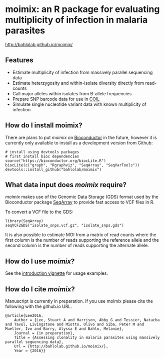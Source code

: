 # moimix: an R package for evaluating multiplicity of infection in malaria parasites
http://bahlolab.github.io/moimix/

## Features

* Estimate multiplicity of infection from massively parallel sequencing data
* Estimate heterzygosity and within-isolate diversity directly from read-counts
* Call major alleles within isolates from B-allele frequencies
* Prepare SNP barcode data for use in [COIL](http://www.broadinstitute.org/infect/malaria/coil/)
* Simulate single nucleotide variant data with known multiplicity of infection

## How do I install moimix?

There are plans to put _moimix_ on [Bioconductor](http://www.bioconductor.org/)
in the future, however it is currently only available to install as a development
version from Github:

```{r}
# install using devtools packages
# first install bioc dependencies
source("https://bioconductor.org/biocLite.R")
biocLite(c("graph", "Rgraphviz", "SeqArray", "SeqVarTools"))
devtools::install_github("bahlolab/moimix")
```

## What data input does _moimix_ require?

_moimix_ makes use of the Genomic Data Storage (GDS) format used
by the Bioconductor package [SeqArray](http://www.bioconductor.org/packages/release/bioc/html/SeqArray.html)
to provide fast access to VCF files in R.

To convert a VCF file to the GDS:
```{r}
library(SeqArray)
seqVCF2GDS("isolate_snps.vcf.gz", "isolate_snps.gds")
```

It is also possible to estimate MOI from a matrix of read counts where
the first column is the number of reads supporting the reference allele and the
second column is the number of reads supporting the alternate allele.

## How do I use _moimix_?
See the [introduction vignette](http://bahlolab.github.io/moimix/vignettes/introduction.html) for usage examples.

## How do I cite _moimix_?
Manuscript is currently in preparation. If you use moimix please cite the following
with the github.io URL. 

```{latex} 
@article{Lee2016,
	Author = {Lee, Stuart A and Harrison, Abby G and Tessier, Natacha and Tavul, Livingstone and Miotto, Olivo and Siba, Peter M and Mueller, Ivo and Barry, Alyssa E and Bahlo, Melanie},
	Journal = {in preparation},
	Title = {Assessing clonality in malaria parasites using massively parallel sequencing data},
	Url = {http://bahlolab.github.io/moimix/},
	Year = {2016}}
```






